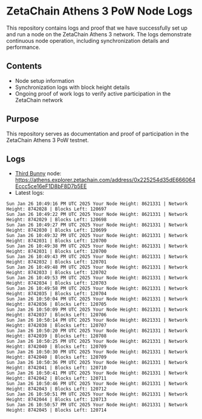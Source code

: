# ZetaChain Athens 3 PoW Node Logs
This repository contains logs and proof that we have successfully set up and run a node on the ZetaChain Athens 3 network. The logs demonstrate continuous node operation, including synchronization details and performance.

## Contents
- Node setup information
- Synchronization logs with block height details
- Ongoing proof of work logs to verify active participation in the ZetaChain network

## Purpose
This repository serves as documentation and proof of participation in the ZetaChain Athens 3 PoW testnet.

## Logs

- [Third Bunny](https://thirdbunny.xyz/) node: https://athens.explorer.zetachain.com/address/0x225254d35dE666064Eccc5ce16eF1D8bF8D7b5EE
- Latest logs:
```
Sun Jan 26 10:49:16 PM UTC 2025 Your Node Height: 8621331 | Network Height: 8742028 | Blocks Left: 120697
Sun Jan 26 10:49:22 PM UTC 2025 Your Node Height: 8621331 | Network Height: 8742029 | Blocks Left: 120698
Sun Jan 26 10:49:27 PM UTC 2025 Your Node Height: 8621331 | Network Height: 8742030 | Blocks Left: 120699
Sun Jan 26 10:49:32 PM UTC 2025 Your Node Height: 8621331 | Network Height: 8742031 | Blocks Left: 120700
Sun Jan 26 10:49:38 PM UTC 2025 Your Node Height: 8621331 | Network Height: 8742031 | Blocks Left: 120700
Sun Jan 26 10:49:43 PM UTC 2025 Your Node Height: 8621331 | Network Height: 8742032 | Blocks Left: 120701
Sun Jan 26 10:49:48 PM UTC 2025 Your Node Height: 8621331 | Network Height: 8742033 | Blocks Left: 120702
Sun Jan 26 10:49:53 PM UTC 2025 Your Node Height: 8621331 | Network Height: 8742034 | Blocks Left: 120703
Sun Jan 26 10:49:58 PM UTC 2025 Your Node Height: 8621331 | Network Height: 8742035 | Blocks Left: 120704
Sun Jan 26 10:50:04 PM UTC 2025 Your Node Height: 8621331 | Network Height: 8742036 | Blocks Left: 120705
Sun Jan 26 10:50:09 PM UTC 2025 Your Node Height: 8621331 | Network Height: 8742037 | Blocks Left: 120706
Sun Jan 26 10:50:14 PM UTC 2025 Your Node Height: 8621331 | Network Height: 8742038 | Blocks Left: 120707
Sun Jan 26 10:50:20 PM UTC 2025 Your Node Height: 8621331 | Network Height: 8742039 | Blocks Left: 120708
Sun Jan 26 10:50:25 PM UTC 2025 Your Node Height: 8621331 | Network Height: 8742040 | Blocks Left: 120709
Sun Jan 26 10:50:30 PM UTC 2025 Your Node Height: 8621331 | Network Height: 8742040 | Blocks Left: 120709
Sun Jan 26 10:50:36 PM UTC 2025 Your Node Height: 8621331 | Network Height: 8742041 | Blocks Left: 120710
Sun Jan 26 10:50:41 PM UTC 2025 Your Node Height: 8621331 | Network Height: 8742042 | Blocks Left: 120711
Sun Jan 26 10:50:46 PM UTC 2025 Your Node Height: 8621331 | Network Height: 8742043 | Blocks Left: 120712
Sun Jan 26 10:50:51 PM UTC 2025 Your Node Height: 8621331 | Network Height: 8742044 | Blocks Left: 120713
Sun Jan 26 10:50:57 PM UTC 2025 Your Node Height: 8621331 | Network Height: 8742045 | Blocks Left: 120714
```
